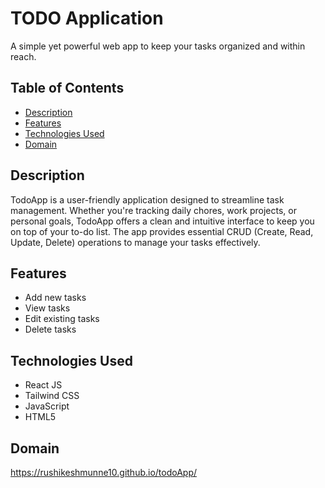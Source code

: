 # TODO Application

A simple yet powerful web app to keep your tasks organized and within reach.

## Table of Contents

- [Description](#description)
- [Features](#features)
- [Technologies Used](#technologies-used)
- [Domain](#domain)

## Description

TodoApp is a user-friendly application designed to streamline task management. Whether you're tracking daily chores, work projects, or personal goals, TodoApp offers a clean and intuitive interface to keep you on top of your to-do list. The app provides essential CRUD (Create, Read, Update, Delete) operations to manage your tasks effectively.

## Features

- Add new tasks
- View tasks
- Edit existing tasks
- Delete tasks

## Technologies Used

- React JS
- Tailwind CSS
- JavaScript
- HTML5

## Domain

https://rushikeshmunne10.github.io/todoApp/

